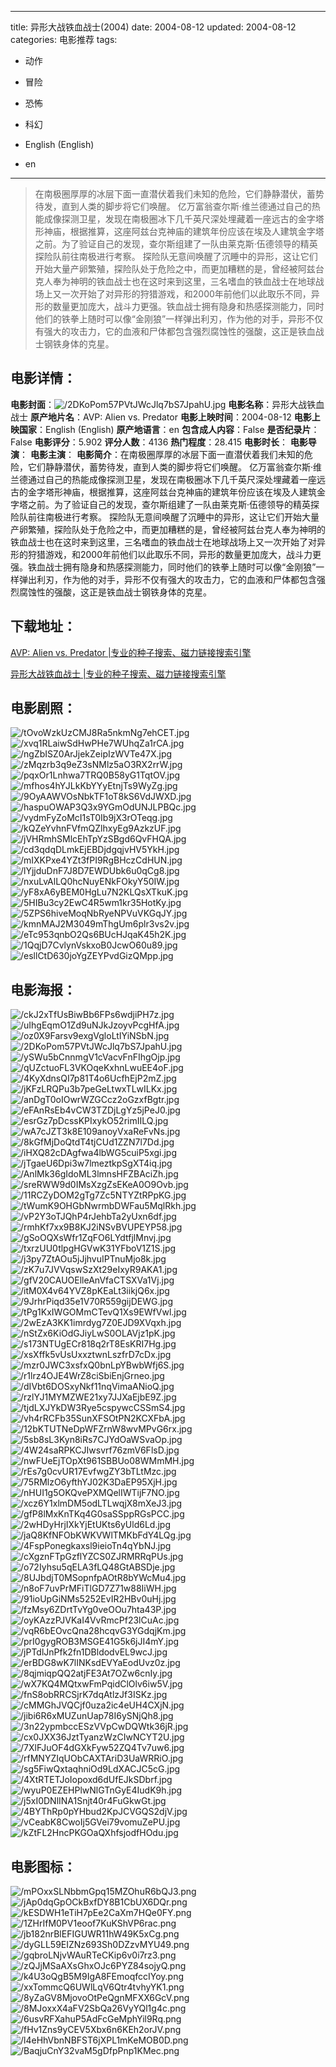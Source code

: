 
---
title: 异形大战铁血战士(2004)
date: 2004-08-12
updated: 2004-08-12
categories: 电影推荐
tags:
- 动作
- 冒险
- 恐怖
- 科幻

- English (English)
- en
---


> 在南极圈厚厚的冰层下面一直潜伏着我们未知的危险，它们静静潜伏，蓄势待发，直到人类的脚步将它们唤醒。  亿万富翁查尔斯·维兰德通过自己的热能成像探测卫星，发现在南极圈冰下几千英尺深处埋藏着一座远古的金字塔形神庙，根据推算，这座阿兹台克神庙的建筑年份应该在埃及人建筑金字塔之前。为了验证自己的发现，查尔斯组建了一队由莱克斯·伍德领导的精英探险队前往南极进行考察。  探险队无意间唤醒了沉睡中的异形，这让它们开始大量产卵繁殖，探险队处于危险之中，而更加糟糕的是，曾经被阿兹台克人奉为神明的铁血战士也在这时来到这里，三名嗜血的铁血战士在地球战场上又一次开始了对异形的狩猎游戏，和2000年前他们以此取乐不同，异形的数量更加庞大，战斗力更强。铁血战士拥有隐身和热感探测能力，同时他们的铁拳上随时可以像“金刚狼”一样弹出利刃，作为他的对手，异形不仅有强大的攻击力，它的血液和尸体都包含强烈腐蚀性的强酸，这正是铁血战士钢铁身体的克星。

## **电影详情**：

**电影封面**：<img src="https://image.tmdb.org/t/p/w200/2DKoPom57PVtJWcJlq7bS7JpahU.jpg" alt="/2DKoPom57PVtJWcJlq7bS7JpahU.jpg" title="/2DKoPom57PVtJWcJlq7bS7JpahU.jpg">
**电影名称**：异形大战铁血战士
**原产地片名**：AVP: Alien vs. Predator
**电影上映时间**：2004-08-12
**电影上映国家**：English (English)
**原产地语言**：en
**包含成人内容**：False
**是否纪录片**：False
**电影评分**：5.902
**评分人数**：4136
**热门程度**：28.415
**电影时长**：
**电影导演**：
**电影主演**：
**电影简介**：在南极圈厚厚的冰层下面一直潜伏着我们未知的危险，它们静静潜伏，蓄势待发，直到人类的脚步将它们唤醒。  亿万富翁查尔斯·维兰德通过自己的热能成像探测卫星，发现在南极圈冰下几千英尺深处埋藏着一座远古的金字塔形神庙，根据推算，这座阿兹台克神庙的建筑年份应该在埃及人建筑金字塔之前。为了验证自己的发现，查尔斯组建了一队由莱克斯·伍德领导的精英探险队前往南极进行考察。  探险队无意间唤醒了沉睡中的异形，这让它们开始大量产卵繁殖，探险队处于危险之中，而更加糟糕的是，曾经被阿兹台克人奉为神明的铁血战士也在这时来到这里，三名嗜血的铁血战士在地球战场上又一次开始了对异形的狩猎游戏，和2000年前他们以此取乐不同，异形的数量更加庞大，战斗力更强。铁血战士拥有隐身和热感探测能力，同时他们的铁拳上随时可以像“金刚狼”一样弹出利刃，作为他的对手，异形不仅有强大的攻击力，它的血液和尸体都包含强烈腐蚀性的强酸，这正是铁血战士钢铁身体的克星。

## **下载地址**：
[AVP: Alien vs. Predator |专业的种子搜索、磁力链接搜索引擎](https://movie.amd794.com:2083/?search=AVP%3A%20Alien%20vs.%20Predator&ordering=&mode=match_phrase&page_size=10&page=1)

[异形大战铁血战士 |专业的种子搜索、磁力链接搜索引擎](https://movie.amd794.com:2083/?search=%E5%BC%82%E5%BD%A2%E5%A4%A7%E6%88%98%E9%93%81%E8%A1%80%E6%88%98%E5%A3%AB&ordering=&mode=match_phrase&page_size=10&page=1)
 

## **电影剧照**：
<img src="https://image.tmdb.org/t/p/original/tOvoWzkUzCMJ8Ra5nkmNg7ehCET.jpg" alt="/tOvoWzkUzCMJ8Ra5nkmNg7ehCET.jpg" title="/tOvoWzkUzCMJ8Ra5nkmNg7ehCET.jpg"><img src="https://image.tmdb.org/t/p/original/xvq1RLaiwSdHwPHe7WUhqZa1rCA.jpg" alt="/xvq1RLaiwSdHwPHe7WUhqZa1rCA.jpg" title="/xvq1RLaiwSdHwPHe7WUhqZa1rCA.jpg"><img src="https://image.tmdb.org/t/p/original/ngZbISZ0ArJjekZeipIzWVTe47X.jpg" alt="/ngZbISZ0ArJjekZeipIzWVTe47X.jpg" title="/ngZbISZ0ArJjekZeipIzWVTe47X.jpg"><img src="https://image.tmdb.org/t/p/original/zMqzrb3q9eZ3sNMlz5aO3RX2rrW.jpg" alt="/zMqzrb3q9eZ3sNMlz5aO3RX2rrW.jpg" title="/zMqzrb3q9eZ3sNMlz5aO3RX2rrW.jpg"><img src="https://image.tmdb.org/t/p/original/pqxOr1Lnhwa7TRQ0B58yG1TqtOV.jpg" alt="/pqxOr1Lnhwa7TRQ0B58yG1TqtOV.jpg" title="/pqxOr1Lnhwa7TRQ0B58yG1TqtOV.jpg"><img src="https://image.tmdb.org/t/p/original/mfhos4hYJLkKbYYyEtnjTs9WyZg.jpg" alt="/mfhos4hYJLkKbYYyEtnjTs9WyZg.jpg" title="/mfhos4hYJLkKbYYyEtnjTs9WyZg.jpg"><img src="https://image.tmdb.org/t/p/original/9OyAAWVOsNbkTF1oT8kS6VdJWXD.jpg" alt="/9OyAAWVOsNbkTF1oT8kS6VdJWXD.jpg" title="/9OyAAWVOsNbkTF1oT8kS6VdJWXD.jpg"><img src="https://image.tmdb.org/t/p/original/haspuOWAP3Q3x9YGmOdUNJLPBQc.jpg" alt="/haspuOWAP3Q3x9YGmOdUNJLPBQc.jpg" title="/haspuOWAP3Q3x9YGmOdUNJLPBQc.jpg"><img src="https://image.tmdb.org/t/p/original/vydmFyZoMcI1sT0Ib9jX3rOTeqg.jpg" alt="/vydmFyZoMcI1sT0Ib9jX3rOTeqg.jpg" title="/vydmFyZoMcI1sT0Ib9jX3rOTeqg.jpg"><img src="https://image.tmdb.org/t/p/original/kQZeYvhnFVfmQZlhxyEg9AzkzUF.jpg" alt="/kQZeYvhnFVfmQZlhxyEg9AzkzUF.jpg" title="/kQZeYvhnFVfmQZlhxyEg9AzkzUF.jpg"><img src="https://image.tmdb.org/t/p/original/jVHRmhSMlcEhTpYzSBgd6QvFHQA.jpg" alt="/jVHRmhSMlcEhTpYzSBgd6QvFHQA.jpg" title="/jVHRmhSMlcEhTpYzSBgd6QvFHQA.jpg"><img src="https://image.tmdb.org/t/p/original/cd3qdqDLmkEjEBDjdgqjvHV5YkH.jpg" alt="/cd3qdqDLmkEjEBDjdgqjvHV5YkH.jpg" title="/cd3qdqDLmkEjEBDjdgqjvHV5YkH.jpg"><img src="https://image.tmdb.org/t/p/original/mIXKPxe4YZt3fPI9RgBHczCdHUN.jpg" alt="/mIXKPxe4YZt3fPI9RgBHczCdHUN.jpg" title="/mIXKPxe4YZt3fPI9RgBHczCdHUN.jpg"><img src="https://image.tmdb.org/t/p/original/lYjjduDnF7J8D7EWDUbk6u0qCg8.jpg" alt="/lYjjduDnF7J8D7EWDUbk6u0qCg8.jpg" title="/lYjjduDnF7J8D7EWDUbk6u0qCg8.jpg"><img src="https://image.tmdb.org/t/p/original/nxuLvAlLQ0hcNuyENkFOkyY50IW.jpg" alt="/nxuLvAlLQ0hcNuyENkFOkyY50IW.jpg" title="/nxuLvAlLQ0hcNuyENkFOkyY50IW.jpg"><img src="https://image.tmdb.org/t/p/original/yF8xA6yBEM0HgLu7N2KLQsXTkuK.jpg" alt="/yF8xA6yBEM0HgLu7N2KLQsXTkuK.jpg" title="/yF8xA6yBEM0HgLu7N2KLQsXTkuK.jpg"><img src="https://image.tmdb.org/t/p/original/5HIBu3cy2EwC4R5wm1kr35HotKy.jpg" alt="/5HIBu3cy2EwC4R5wm1kr35HotKy.jpg" title="/5HIBu3cy2EwC4R5wm1kr35HotKy.jpg"><img src="https://image.tmdb.org/t/p/original/5ZPS6hiveMoqNbRyeNPVuVKGqJY.jpg" alt="/5ZPS6hiveMoqNbRyeNPVuVKGqJY.jpg" title="/5ZPS6hiveMoqNbRyeNPVuVKGqJY.jpg"><img src="https://image.tmdb.org/t/p/original/kmnMAJ2M3049mThgUm6plr3vs2v.jpg" alt="/kmnMAJ2M3049mThgUm6plr3vs2v.jpg" title="/kmnMAJ2M3049mThgUm6plr3vs2v.jpg"><img src="https://image.tmdb.org/t/p/original/eTc953qnbO2Qs6BUcHJqaK45h2K.jpg" alt="/eTc953qnbO2Qs6BUcHJqaK45h2K.jpg" title="/eTc953qnbO2Qs6BUcHJqaK45h2K.jpg"><img src="https://image.tmdb.org/t/p/original/1QqjD7CvlynVskxoB0JcwO60u89.jpg" alt="/1QqjD7CvlynVskxoB0JcwO60u89.jpg" title="/1QqjD7CvlynVskxoB0JcwO60u89.jpg"><img src="https://image.tmdb.org/t/p/original/esllCtD630joYgZEYPvdGizQMpp.jpg" alt="/esllCtD630joYgZEYPvdGizQMpp.jpg" title="/esllCtD630joYgZEYPvdGizQMpp.jpg">

## **电影海报**：
<img src="https://image.tmdb.org/t/p/original/ckJ2xTfUsBiwBb6FPs6wdjiPH7z.jpg" alt="/ckJ2xTfUsBiwBb6FPs6wdjiPH7z.jpg" title="/ckJ2xTfUsBiwBb6FPs6wdjiPH7z.jpg"><img src="https://image.tmdb.org/t/p/original/uIhgEqmO1Zd9uNJkJzoyvPcgHfA.jpg" alt="/uIhgEqmO1Zd9uNJkJzoyvPcgHfA.jpg" title="/uIhgEqmO1Zd9uNJkJzoyvPcgHfA.jpg"><img src="https://image.tmdb.org/t/p/original/oz0X9Farsv9exgVgloLtIYiNSbN.jpg" alt="/oz0X9Farsv9exgVgloLtIYiNSbN.jpg" title="/oz0X9Farsv9exgVgloLtIYiNSbN.jpg"><img src="https://image.tmdb.org/t/p/original/2DKoPom57PVtJWcJlq7bS7JpahU.jpg" alt="/2DKoPom57PVtJWcJlq7bS7JpahU.jpg" title="/2DKoPom57PVtJWcJlq7bS7JpahU.jpg"><img src="https://image.tmdb.org/t/p/original/ySWu5bCnnmgV1cVacvFnFIhgOjp.jpg" alt="/ySWu5bCnnmgV1cVacvFnFIhgOjp.jpg" title="/ySWu5bCnnmgV1cVacvFnFIhgOjp.jpg"><img src="https://image.tmdb.org/t/p/original/qUZctuoFL3VKOqeKxhnLwuEE4oF.jpg" alt="/qUZctuoFL3VKOqeKxhnLwuEE4oF.jpg" title="/qUZctuoFL3VKOqeKxhnLwuEE4oF.jpg"><img src="https://image.tmdb.org/t/p/original/4KyXdnsQI7p81T4o6UcfhEjP2mZ.jpg" alt="/4KyXdnsQI7p81T4o6UcfhEjP2mZ.jpg" title="/4KyXdnsQI7p81T4o6UcfhEjP2mZ.jpg"><img src="https://image.tmdb.org/t/p/original/jKFzLRQPu3b7peGeLtwxTLwILKx.jpg" alt="/jKFzLRQPu3b7peGeLtwxTLwILKx.jpg" title="/jKFzLRQPu3b7peGeLtwxTLwILKx.jpg"><img src="https://image.tmdb.org/t/p/original/anDgT0oIOwrWZGCcz2oGzxfBgtr.jpg" alt="/anDgT0oIOwrWZGCcz2oGzxfBgtr.jpg" title="/anDgT0oIOwrWZGCcz2oGzxfBgtr.jpg"><img src="https://image.tmdb.org/t/p/original/eFAnRsEb4vCW3TZDjLgYz5jPeJ0.jpg" alt="/eFAnRsEb4vCW3TZDjLgYz5jPeJ0.jpg" title="/eFAnRsEb4vCW3TZDjLgYz5jPeJ0.jpg"><img src="https://image.tmdb.org/t/p/original/esrGz7pDcssKPIxykO52rimIILQ.jpg" alt="/esrGz7pDcssKPIxykO52rimIILQ.jpg" title="/esrGz7pDcssKPIxykO52rimIILQ.jpg"><img src="https://image.tmdb.org/t/p/original/wA7cJZT3k8E109anoyVxaReFvNs.jpg" alt="/wA7cJZT3k8E109anoyVxaReFvNs.jpg" title="/wA7cJZT3k8E109anoyVxaReFvNs.jpg"><img src="https://image.tmdb.org/t/p/original/8kGfMjDoQtdT4tjCUd1ZZN7l7Dd.jpg" alt="/8kGfMjDoQtdT4tjCUd1ZZN7l7Dd.jpg" title="/8kGfMjDoQtdT4tjCUd1ZZN7l7Dd.jpg"><img src="https://image.tmdb.org/t/p/original/iHXQ82cDAgfwa4lbWG5cuiP5xgi.jpg" alt="/iHXQ82cDAgfwa4lbWG5cuiP5xgi.jpg" title="/iHXQ82cDAgfwa4lbWG5cuiP5xgi.jpg"><img src="https://image.tmdb.org/t/p/original/jTgaeU6Dpi3w7lmeztkpSgXT4iq.jpg" alt="/jTgaeU6Dpi3w7lmeztkpSgXT4iq.jpg" title="/jTgaeU6Dpi3w7lmeztkpSgXT4iq.jpg"><img src="https://image.tmdb.org/t/p/original/AnlMk36gIdoML3lmnsHFZBAciZh.jpg" alt="/AnlMk36gIdoML3lmnsHFZBAciZh.jpg" title="/AnlMk36gIdoML3lmnsHFZBAciZh.jpg"><img src="https://image.tmdb.org/t/p/original/sreRWW9d0IMsXzgZsEKeA0O9Ovb.jpg" alt="/sreRWW9d0IMsXzgZsEKeA0O9Ovb.jpg" title="/sreRWW9d0IMsXzgZsEKeA0O9Ovb.jpg"><img src="https://image.tmdb.org/t/p/original/11RCZyDOM2gTg7Zc5NTYZtRPpKG.jpg" alt="/11RCZyDOM2gTg7Zc5NTYZtRPpKG.jpg" title="/11RCZyDOM2gTg7Zc5NTYZtRPpKG.jpg"><img src="https://image.tmdb.org/t/p/original/tWumK9OHGbNwrmbDWFau5MqlRkh.jpg" alt="/tWumK9OHGbNwrmbDWFau5MqlRkh.jpg" title="/tWumK9OHGbNwrmbDWFau5MqlRkh.jpg"><img src="https://image.tmdb.org/t/p/original/vP2Y3oTJQhP4rJehbTa2yUxn6df.jpg" alt="/vP2Y3oTJQhP4rJehbTa2yUxn6df.jpg" title="/vP2Y3oTJQhP4rJehbTa2yUxn6df.jpg"><img src="https://image.tmdb.org/t/p/original/rmhKf7xx9B8KJ2iNSvBVUPEYP58.jpg" alt="/rmhKf7xx9B8KJ2iNSvBVUPEYP58.jpg" title="/rmhKf7xx9B8KJ2iNSvBVUPEYP58.jpg"><img src="https://image.tmdb.org/t/p/original/gSoOQXsWfr1ZqFO6LYdtfjlMnvj.jpg" alt="/gSoOQXsWfr1ZqFO6LYdtfjlMnvj.jpg" title="/gSoOQXsWfr1ZqFO6LYdtfjlMnvj.jpg"><img src="https://image.tmdb.org/t/p/original/txrzUU0tlpgHGVwK31YFboV1Z1S.jpg" alt="/txrzUU0tlpgHGVwK31YFboV1Z1S.jpg" title="/txrzUU0tlpgHGVwK31YFboV1Z1S.jpg"><img src="https://image.tmdb.org/t/p/original/j3py7ZtAOu5jJjhvuIPTnuMjo8k.jpg" alt="/j3py7ZtAOu5jJjhvuIPTnuMjo8k.jpg" title="/j3py7ZtAOu5jJjhvuIPTnuMjo8k.jpg"><img src="https://image.tmdb.org/t/p/original/zK7u7JVVqswSzXt29eIxyR9AKA1.jpg" alt="/zK7u7JVVqswSzXt29eIxyR9AKA1.jpg" title="/zK7u7JVVqswSzXt29eIxyR9AKA1.jpg"><img src="https://image.tmdb.org/t/p/original/gfV20CAUOElleAnVfaCTSXVa1Vj.jpg" alt="/gfV20CAUOElleAnVfaCTSXVa1Vj.jpg" title="/gfV20CAUOElleAnVfaCTSXVa1Vj.jpg"><img src="https://image.tmdb.org/t/p/original/itM0X4v64YVZ8pKEaLt3iikjQ6x.jpg" alt="/itM0X4v64YVZ8pKEaLt3iikjQ6x.jpg" title="/itM0X4v64YVZ8pKEaLt3iikjQ6x.jpg"><img src="https://image.tmdb.org/t/p/original/9JrhrPiqd35e1V70R559gijDEWG.jpg" alt="/9JrhrPiqd35e1V70R559gijDEWG.jpg" title="/9JrhrPiqd35e1V70R559gijDEWG.jpg"><img src="https://image.tmdb.org/t/p/original/tPg1KxIWGOMmCTevQ1Xs9EWfVwl.jpg" alt="/tPg1KxIWGOMmCTevQ1Xs9EWfVwl.jpg" title="/tPg1KxIWGOMmCTevQ1Xs9EWfVwl.jpg"><img src="https://image.tmdb.org/t/p/original/2wEzA3KK1imrdyg7Z0EJD9XVqxh.jpg" alt="/2wEzA3KK1imrdyg7Z0EJD9XVqxh.jpg" title="/2wEzA3KK1imrdyg7Z0EJD9XVqxh.jpg"><img src="https://image.tmdb.org/t/p/original/nStZx6KiOdGJiyLwS0OLAVjz1pK.jpg" alt="/nStZx6KiOdGJiyLwS0OLAVjz1pK.jpg" title="/nStZx6KiOdGJiyLwS0OLAVjz1pK.jpg"><img src="https://image.tmdb.org/t/p/original/s173NTUgECr818q2rT8EsKRI7Hg.jpg" alt="/s173NTUgECr818q2rT8EsKRI7Hg.jpg" title="/s173NTUgECr818q2rT8EsKRI7Hg.jpg"><img src="https://image.tmdb.org/t/p/original/xsXffk5vUsUxxztwnLszfrD7cDx.jpg" alt="/xsXffk5vUsUxxztwnLszfrD7cDx.jpg" title="/xsXffk5vUsUxxztwnLszfrD7cDx.jpg"><img src="https://image.tmdb.org/t/p/original/mzr0JWC3xsfxQ0bnLpYBwbWfj6S.jpg" alt="/mzr0JWC3xsfxQ0bnLpYBwbWfj6S.jpg" title="/mzr0JWC3xsfxQ0bnLpYBwbWfj6S.jpg"><img src="https://image.tmdb.org/t/p/original/r1lrz4OJE4WrZ8ciSbiEnjGrneo.jpg" alt="/r1lrz4OJE4WrZ8ciSbiEnjGrneo.jpg" title="/r1lrz4OJE4WrZ8ciSbiEnjGrneo.jpg"><img src="https://image.tmdb.org/t/p/original/dIVbt6DOSxyNkf11nqVimaANioQ.jpg" alt="/dIVbt6DOSxyNkf11nqVimaANioQ.jpg" title="/dIVbt6DOSxyNkf11nqVimaANioQ.jpg"><img src="https://image.tmdb.org/t/p/original/rzlYJ1MYMZWE21xy7JJXaEjbE9Z.jpg" alt="/rzlYJ1MYMZWE21xy7JJXaEjbE9Z.jpg" title="/rzlYJ1MYMZWE21xy7JJXaEjbE9Z.jpg"><img src="https://image.tmdb.org/t/p/original/tjdLXJYkDW3Rye5cspywcCSSmS4.jpg" alt="/tjdLXJYkDW3Rye5cspywcCSSmS4.jpg" title="/tjdLXJYkDW3Rye5cspywcCSSmS4.jpg"><img src="https://image.tmdb.org/t/p/original/vh4rRCFb35SunXFSOtPN2KCXFbA.jpg" alt="/vh4rRCFb35SunXFSOtPN2KCXFbA.jpg" title="/vh4rRCFb35SunXFSOtPN2KCXFbA.jpg"><img src="https://image.tmdb.org/t/p/original/12bKTUTNeDpWFZrnW8wvMPvG6rx.jpg" alt="/12bKTUTNeDpWFZrnW8wvMPvG6rx.jpg" title="/12bKTUTNeDpWFZrnW8wvMPvG6rx.jpg"><img src="https://image.tmdb.org/t/p/original/5sb8sL3Kyn8iRs7CJYdOaWSvaOp.jpg" alt="/5sb8sL3Kyn8iRs7CJYdOaWSvaOp.jpg" title="/5sb8sL3Kyn8iRs7CJYdOaWSvaOp.jpg"><img src="https://image.tmdb.org/t/p/original/4W24saRPKCJIwsvrf76zmV6FlsD.jpg" alt="/4W24saRPKCJIwsvrf76zmV6FlsD.jpg" title="/4W24saRPKCJIwsvrf76zmV6FlsD.jpg"><img src="https://image.tmdb.org/t/p/original/nwFUeEjTOpXt961SBBUo08WMmMH.jpg" alt="/nwFUeEjTOpXt961SBBUo08WMmMH.jpg" title="/nwFUeEjTOpXt961SBBUo08WMmMH.jpg"><img src="https://image.tmdb.org/t/p/original/rEs7g0cvUR17EvfwgZY3bTLtMzc.jpg" alt="/rEs7g0cvUR17EvfwgZY3bTLtMzc.jpg" title="/rEs7g0cvUR17EvfwgZY3bTLtMzc.jpg"><img src="https://image.tmdb.org/t/p/original/75RMlzO6yfthYJ02K3DaEP95XjH.jpg" alt="/75RMlzO6yfthYJ02K3DaEP95XjH.jpg" title="/75RMlzO6yfthYJ02K3DaEP95XjH.jpg"><img src="https://image.tmdb.org/t/p/original/nHUI1g5OKQvePXMQelIWTijF7NO.jpg" alt="/nHUI1g5OKQvePXMQelIWTijF7NO.jpg" title="/nHUI1g5OKQvePXMQelIWTijF7NO.jpg"><img src="https://image.tmdb.org/t/p/original/xcz6Y1xlmDM5odLTLwqjX8mXeJ3.jpg" alt="/xcz6Y1xlmDM5odLTLwqjX8mXeJ3.jpg" title="/xcz6Y1xlmDM5odLTLwqjX8mXeJ3.jpg"><img src="https://image.tmdb.org/t/p/original/gfP8lMxKnTKq4G0saSSppRGsPCC.jpg" alt="/gfP8lMxKnTKq4G0saSSppRGsPCC.jpg" title="/gfP8lMxKnTKq4G0saSSppRGsPCC.jpg"><img src="https://image.tmdb.org/t/p/original/2wHDyHrjIXkYjEtUKts6yUld6Ld.jpg" alt="/2wHDyHrjIXkYjEtUKts6yUld6Ld.jpg" title="/2wHDyHrjIXkYjEtUKts6yUld6Ld.jpg"><img src="https://image.tmdb.org/t/p/original/jaQ8KfNFObKWKVWlTMKbFdY4LQg.jpg" alt="/jaQ8KfNFObKWKVWlTMKbFdY4LQg.jpg" title="/jaQ8KfNFObKWKVWlTMKbFdY4LQg.jpg"><img src="https://image.tmdb.org/t/p/original/4FspPonegkaxsl9ieioTn4qYbNJ.jpg" alt="/4FspPonegkaxsl9ieioTn4qYbNJ.jpg" title="/4FspPonegkaxsl9ieioTn4qYbNJ.jpg"><img src="https://image.tmdb.org/t/p/original/cXgznFTpGzflYZCS0ZJRMRRqPUs.jpg" alt="/cXgznFTpGzflYZCS0ZJRMRRqPUs.jpg" title="/cXgznFTpGzflYZCS0ZJRMRRqPUs.jpg"><img src="https://image.tmdb.org/t/p/original/o72Iyhsu5qELA3fLQ48GtABSDje.jpg" alt="/o72Iyhsu5qELA3fLQ48GtABSDje.jpg" title="/o72Iyhsu5qELA3fLQ48GtABSDje.jpg"><img src="https://image.tmdb.org/t/p/original/8UJbdjT0MSopnfpAOtR8bYWcMu4.jpg" alt="/8UJbdjT0MSopnfpAOtR8bYWcMu4.jpg" title="/8UJbdjT0MSopnfpAOtR8bYWcMu4.jpg"><img src="https://image.tmdb.org/t/p/original/n8oF7uvPrMFiTlGD7Z71w88IiWH.jpg" alt="/n8oF7uvPrMFiTlGD7Z71w88IiWH.jpg" title="/n8oF7uvPrMFiTlGD7Z71w88IiWH.jpg"><img src="https://image.tmdb.org/t/p/original/91ioUpGiNMs5252EvIR2HBv0uHj.jpg" alt="/91ioUpGiNMs5252EvIR2HBv0uHj.jpg" title="/91ioUpGiNMs5252EvIR2HBv0uHj.jpg"><img src="https://image.tmdb.org/t/p/original/fzMsy6ZDrtTvYg0veOOu7hta43P.jpg" alt="/fzMsy6ZDrtTvYg0veOOu7hta43P.jpg" title="/fzMsy6ZDrtTvYg0veOOu7hta43P.jpg"><img src="https://image.tmdb.org/t/p/original/oyKAzzPJVKaI4VvRmcPf23lCuAc.jpg" alt="/oyKAzzPJVKaI4VvRmcPf23lCuAc.jpg" title="/oyKAzzPJVKaI4VvRmcPf23lCuAc.jpg"><img src="https://image.tmdb.org/t/p/original/vqR6bEOvcQna28hcqvG3YGdqjKm.jpg" alt="/vqR6bEOvcQna28hcqvG3YGdqjKm.jpg" title="/vqR6bEOvcQna28hcqvG3YGdqjKm.jpg"><img src="https://image.tmdb.org/t/p/original/prI0gygROB3MSGE41G5k6jJI4mY.jpg" alt="/prI0gygROB3MSGE41G5k6jJI4mY.jpg" title="/prI0gygROB3MSGE41G5k6jJI4mY.jpg"><img src="https://image.tmdb.org/t/p/original/jPTdlJnPfk2fn1DBldodvEL9wcJ.jpg" alt="/jPTdlJnPfk2fn1DBldodvEL9wcJ.jpg" title="/jPTdlJnPfk2fn1DBldodvEL9wcJ.jpg"><img src="https://image.tmdb.org/t/p/original/erBDG8wK7lINKsdEVYaEodUvz0z.jpg" alt="/erBDG8wK7lINKsdEVYaEodUvz0z.jpg" title="/erBDG8wK7lINKsdEVYaEodUvz0z.jpg"><img src="https://image.tmdb.org/t/p/original/8qjmiqpQQ2atjFE3At7OZw6cnIy.jpg" alt="/8qjmiqpQQ2atjFE3At7OZw6cnIy.jpg" title="/8qjmiqpQQ2atjFE3At7OZw6cnIy.jpg"><img src="https://image.tmdb.org/t/p/original/wX7KQ4MQtxwFmPqidClOlv6iw5V.jpg" alt="/wX7KQ4MQtxwFmPqidClOlv6iw5V.jpg" title="/wX7KQ4MQtxwFmPqidClOlv6iw5V.jpg"><img src="https://image.tmdb.org/t/p/original/fnS8obRRCSjrK7dqAtlzJf3ISKz.jpg" alt="/fnS8obRRCSjrK7dqAtlzJf3ISKz.jpg" title="/fnS8obRRCSjrK7dqAtlzJf3ISKz.jpg"><img src="https://image.tmdb.org/t/p/original/cMMGhJVQCjf0uza2ic4eUH4CXjN.jpg" alt="/cMMGhJVQCjf0uza2ic4eUH4CXjN.jpg" title="/cMMGhJVQCjf0uza2ic4eUH4CXjN.jpg"><img src="https://image.tmdb.org/t/p/original/jibi6R6xMUZunUap78I6ySNjQh8.jpg" alt="/jibi6R6xMUZunUap78I6ySNjQh8.jpg" title="/jibi6R6xMUZunUap78I6ySNjQh8.jpg"><img src="https://image.tmdb.org/t/p/original/3n22ypmbccESzVVpCwDQWtk36jR.jpg" alt="/3n22ypmbccESzVVpCwDQWtk36jR.jpg" title="/3n22ypmbccESzVVpCwDQWtk36jR.jpg"><img src="https://image.tmdb.org/t/p/original/cx0JXX36JztTyanzWzCIwNCYT2U.jpg" alt="/cx0JXX36JztTyanzWzCIwNCYT2U.jpg" title="/cx0JXX36JztTyanzWzCIwNCYT2U.jpg"><img src="https://image.tmdb.org/t/p/original/7XlFJuOF4dGXkFyw52ZQ4Tv7uw6.jpg" alt="/7XlFJuOF4dGXkFyw52ZQ4Tv7uw6.jpg" title="/7XlFJuOF4dGXkFyw52ZQ4Tv7uw6.jpg"><img src="https://image.tmdb.org/t/p/original/rfMNYZIqUObCAXTAriD3UaWRRiO.jpg" alt="/rfMNYZIqUObCAXTAriD3UaWRRiO.jpg" title="/rfMNYZIqUObCAXTAriD3UaWRRiO.jpg"><img src="https://image.tmdb.org/t/p/original/sg5FiwQxtaqhniOd9LdXACJC5cG.jpg" alt="/sg5FiwQxtaqhniOd9LdXACJC5cG.jpg" title="/sg5FiwQxtaqhniOd9LdXACJC5cG.jpg"><img src="https://image.tmdb.org/t/p/original/4XtRTETJoIopoxd6dUfEJkSDbrf.jpg" alt="/4XtRTETJoIopoxd6dUfEJkSDbrf.jpg" title="/4XtRTETJoIopoxd6dUfEJkSDbrf.jpg"><img src="https://image.tmdb.org/t/p/original/wyuP0EZEHPlwNlGTnGyE4IudK9h.jpg" alt="/wyuP0EZEHPlwNlGTnGyE4IudK9h.jpg" title="/wyuP0EZEHPlwNlGTnGyE4IudK9h.jpg"><img src="https://image.tmdb.org/t/p/original/j5xI0DNlINA1Snjt40r4FuGkwGt.jpg" alt="/j5xI0DNlINA1Snjt40r4FuGkwGt.jpg" title="/j5xI0DNlINA1Snjt40r4FuGkwGt.jpg"><img src="https://image.tmdb.org/t/p/original/4BYThRp0pYHbud2KpJCVGQS2djV.jpg" alt="/4BYThRp0pYHbud2KpJCVGQS2djV.jpg" title="/4BYThRp0pYHbud2KpJCVGQS2djV.jpg"><img src="https://image.tmdb.org/t/p/original/vCeabK8CwoIj5GVei79vomuZePU.jpg" alt="/vCeabK8CwoIj5GVei79vomuZePU.jpg" title="/vCeabK8CwoIj5GVei79vomuZePU.jpg"><img src="https://image.tmdb.org/t/p/original/kZtFL2HncPKGOaQXhfsjodfHOdu.jpg" alt="/kZtFL2HncPKGOaQXhfsjodfHOdu.jpg" title="/kZtFL2HncPKGOaQXhfsjodfHOdu.jpg">

## **电影图标**：
<img src="https://image.tmdb.org/t/p/original/mPOxxSLNbbmGpq15MZOhuR6bQJ3.png" alt="/mPOxxSLNbbmGpq15MZOhuR6bQJ3.png" title="/mPOxxSLNbbmGpq15MZOhuR6bQJ3.png"><img src="https://image.tmdb.org/t/p/original/jAp0dqGpOCkBxfDY8B1CbUX6DQr.png" alt="/jAp0dqGpOCkBxfDY8B1CbUX6DQr.png" title="/jAp0dqGpOCkBxfDY8B1CbUX6DQr.png"><img src="https://image.tmdb.org/t/p/original/kESDWH1eTiH7pEe2CaXm7HQe0FY.png" alt="/kESDWH1eTiH7pEe2CaXm7HQe0FY.png" title="/kESDWH1eTiH7pEe2CaXm7HQe0FY.png"><img src="https://image.tmdb.org/t/p/original/1ZHrIfM0PV1eoof7KuKShVP6rac.png" alt="/1ZHrIfM0PV1eoof7KuKShVP6rac.png" title="/1ZHrIfM0PV1eoof7KuKShVP6rac.png"><img src="https://image.tmdb.org/t/p/original/jb182nrBlEFIGUWR11hW49K5xCg.png" alt="/jb182nrBlEFIGUWR11hW49K5xCg.png" title="/jb182nrBlEFIGUWR11hW49K5xCg.png"><img src="https://image.tmdb.org/t/p/original/dyGLL59EIZNz693Sh0DZzvMYU49.png" alt="/dyGLL59EIZNz693Sh0DZzvMYU49.png" title="/dyGLL59EIZNz693Sh0DZzvMYU49.png"><img src="https://image.tmdb.org/t/p/original/gqbroLNjvWAuRTeCKip6v0i7rz3.png" alt="/gqbroLNjvWAuRTeCKip6v0i7rz3.png" title="/gqbroLNjvWAuRTeCKip6v0i7rz3.png"><img src="https://image.tmdb.org/t/p/original/zQJjMSaAXsGhxOJc6PYZ84sojyQ.png" alt="/zQJjMSaAXsGhxOJc6PYZ84sojyQ.png" title="/zQJjMSaAXsGhxOJc6PYZ84sojyQ.png"><img src="https://image.tmdb.org/t/p/original/k4U3oQgB5M9IgA8FEmoqfccIYoy.png" alt="/k4U3oQgB5M9IgA8FEmoqfccIYoy.png" title="/k4U3oQgB5M9IgA8FEmoqfccIYoy.png"><img src="https://image.tmdb.org/t/p/original/xxTommcQ6UWlLqV6Qtr4tvhyYK1.png" alt="/xxTommcQ6UWlLqV6Qtr4tvhyYK1.png" title="/xxTommcQ6UWlLqV6Qtr4tvhyYK1.png"><img src="https://image.tmdb.org/t/p/original/8yZaGV8MjovoOtPeQgnMFXX6GcV.png" alt="/8yZaGV8MjovoOtPeQgnMFXX6GcV.png" title="/8yZaGV8MjovoOtPeQgnMFXX6GcV.png"><img src="https://image.tmdb.org/t/p/original/8MJoxxX4aFV2SbQa26VyYQl1g4c.png" alt="/8MJoxxX4aFV2SbQa26VyYQl1g4c.png" title="/8MJoxxX4aFV2SbQa26VyYQl1g4c.png"><img src="https://image.tmdb.org/t/p/original/6usvRFXahuP5AdFcGeMphYil9Rq.png" alt="/6usvRFXahuP5AdFcGeMphYil9Rq.png" title="/6usvRFXahuP5AdFcGeMphYil9Rq.png"><img src="https://image.tmdb.org/t/p/original/fHv1Zns9yCEV5Xbx6n6KEh2orJV.png" alt="/fHv1Zns9yCEV5Xbx6n6KEh2orJV.png" title="/fHv1Zns9yCEV5Xbx6n6KEh2orJV.png"><img src="https://image.tmdb.org/t/p/original/l4eHhVbnNBFST6jXPL1mKeMOB0D.png" alt="/l4eHhVbnNBFST6jXPL1mKeMOB0D.png" title="/l4eHhVbnNBFST6jXPL1mKeMOB0D.png"><img src="https://image.tmdb.org/t/p/original/BaqjuCnY32vaM5gDfpPnp1KMec.png" alt="/BaqjuCnY32vaM5gDfpPnp1KMec.png" title="/BaqjuCnY32vaM5gDfpPnp1KMec.png">
